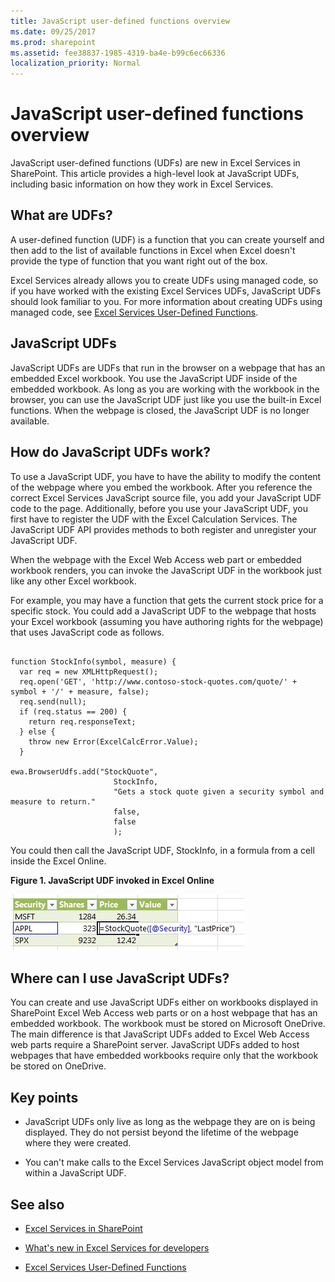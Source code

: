 ```yaml
---
title: JavaScript user-defined functions overview
ms.date: 09/25/2017
ms.prod: sharepoint
ms.assetid: fee38837-1985-4319-ba4e-b99c6ec66336
localization_priority: Normal
---
```



# JavaScript user-defined functions overview
JavaScript user-defined functions (UDFs) are new in Excel Services in SharePoint. This article provides a high-level look at JavaScript UDFs, including basic information on how they work in Excel Services.
## What are UDFs?
<a name="xlsWhatAreUdfs"> </a>

A user-defined function (UDF) is a function that you can create yourself and then add to the list of available functions in Excel when Excel doesn't provide the type of function that you want right out of the box.
  
    
    
Excel Services already allows you to create UDFs using managed code, so if you have worked with the existing Excel Services UDFs, JavaScript UDFs should look familiar to you. For more information about creating UDFs using managed code, see  [Excel Services User-Defined Functions](excel-services-user-defined-functions.md).
  
    
    

## JavaScript UDFs
<a name="xlsJsUDFs"> </a>

JavaScript UDFs are UDFs that run in the browser on a webpage that has an embedded Excel workbook. You use the JavaScript UDF inside of the embedded workbook. As long as you are working with the workbook in the browser, you can use the JavaScript UDF just like you use the built-in Excel functions. When the webpage is closed, the JavaScript UDF is no longer available.
  
    
    

## How do JavaScript UDFs work?
<a name="xlsJsUDFs"> </a>

To use a JavaScript UDF, you have to have the ability to modify the content of the webpage where you embed the workbook. After you reference the correct Excel Services JavaScript source file, you add your JavaScript UDF code to the page. Additionally, before you use your JavaScript UDF, you first have to register the UDF with the Excel Calculation Services. The JavaScript UDF API provides methods to both register and unregister your JavaScript UDF.
  
    
    
When the webpage with the Excel Web Access web part or embedded workbook renders, you can invoke the JavaScript UDF in the workbook just like any other Excel workbook.
  
    
    
For example, you may have a function that gets the current stock price for a specific stock. You could add a JavaScript UDF to the webpage that hosts your Excel workbook (assuming you have authoring rights for the webpage) that uses JavaScript code as follows.
  
    
    



```

function StockInfo(symbol, measure) {
  var req = new XMLHttpRequest();
  req.open('GET', 'http://www.contoso-stock-quotes.com/quote/' + symbol + '/' + measure, false); 
  req.send(null);
  if (req.status == 200) {
    return req.responseText;
  } else {
    throw new Error(ExcelCalcError.Value);
  }
 
ewa.BrowserUdfs.add("StockQuote",
                       StockInfo,
                       "Gets a stock quote given a security symbol and measure to return."
                       false,
                       false
                       );

```

You could then call the JavaScript UDF, StockInfo, in a formula from a cell inside the Excel Online.
  
    
    

**Figure 1. JavaScript UDF invoked in Excel Online**

  
    
    

  
    
    
![JavaScript UDF being invoked in Excel Online](../images/SPS15CON_xls_JsUdfinWebApp.jpg)
  
    
    

  
    
    

  
    
    

## Where can I use JavaScript UDFs?
<a name="xlsWhereUseJsUdfs"> </a>

You can create and use JavaScript UDFs either on workbooks displayed in SharePoint Excel Web Access web parts or on a host webpage that has an embedded workbook. The workbook must be stored on Microsoft OneDrive. The main difference is that JavaScript UDFs added to Excel Web Access web parts require a SharePoint server. JavaScript UDFs added to host webpages that have embedded workbooks require only that the workbook be stored on OneDrive.
  
    
    

## Key points
<a name="xlsWhereUseJsUdfs"> </a>


- JavaScript UDFs only live as long as the webpage they are on is being displayed. They do not persist beyond the lifetime of the webpage where they were created.
    
  
- You can't make calls to the Excel Services JavaScript object model from within a JavaScript UDF.
    
  

## See also
<a name="bk_addresources"> </a>


-  [Excel Services in SharePoint](excel-services-in-sharepoint.md)
    
  
-  [What's new in Excel Services for developers](http://msdn.microsoft.com/library/09e96c8b-cb55-4fd1-a797-b50fbf0f9296.aspx)
    
  
-  [Excel Services User-Defined Functions](http://msdn.microsoft.com/en-us/library/ms493934)
    
  

